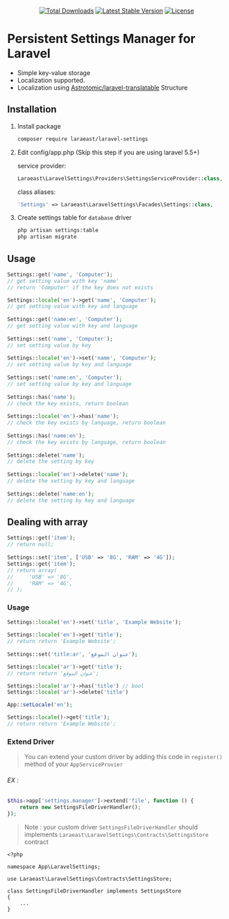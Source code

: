 <p align="center">
	<a href="https://packagist.org/packages/laraeast/laravel-settings"><img src="https://poser.pugx.org/laraeast/laravel-settings/d/total.svg" alt="Total Downloads"></a>
	<a href="https://packagist.org/packages/laraeast/laravel-settings"><img src="https://poser.pugx.org/laraeast/laravel-settings/v/stable.svg" alt="Latest Stable Version"></a>
	<a href="https://packagist.org/packages/laraeast/laravel-settings"><img src="https://poser.pugx.org/laraeast/laravel-settings/license.svg" alt="License"></a>
</p>
 
# Persistent Settings Manager for Laravel
 
 * Simple key-value storage
 * Localization supported.
 * Localization using [Astrotomic/laravel-translatable](https://github.com/Astrotomic/laravel-translatable) Structure
 
## Installation
 
1. Install package
 
    ```bash
    composer require laraeast/laravel-settings
    ```
 
1. Edit config/app.php (Skip this step if you are using laravel 5.5+)
 
    service provider:
 
    ```php
    Laraeast\LaravelSettings\Providers\SettingsServiceProvider::class,
    ```
 
    class aliases:
 
    ```php
    'Settings' => Laraeast\LaravelSettings\Facades\Settings::class,
    ```
 
1. Create settings table for `database` driver
 
    ```bash
    php artisan settings:table
    php artisan migrate
    ```
 
## Usage
 
```php
Settings::get('name', 'Computer');
// get setting value with key 'name'
// return 'Computer' if the key does not exists

Settings::locale('en')->get('name', 'Computer');
// get setting value with key and language
 
Settings::get('name:en', 'Computer');
// get setting value with key and language
 
Settings::set('name', 'Computer');
// set setting value by key
 
Settings::locale('en')->set('name', 'Computer');
// set setting value by key and language
 
Settings::set('name:en', 'Computer');
// set setting value by key and language
 
Settings::has('name');
// check the key exists, return boolean
 
Settings::locale('en')->has('name');
// check the key exists by language, return boolean
 
Settings::has('name:en');
// check the key exists by language, return boolean
 
Settings::delete('name');
// delete the setting by key
 
Settings::locale('en')->delete('name');
// delete the setting by key and language
 
Settings::delete('name:en');
// delete the setting by key and language
```
 
## Dealing with array
 
```php
Settings::get('item');
// return null;
 
Settings::set('item', ['USB' => '8G', 'RAM' => '4G']);
Settings::get('item');
// return array(
//     'USB' => '8G',
//     'RAM' => '4G',
// );
```
### Usage
```php
Settings::locale('en')->set('title', 'Example Website');
 
Settings::locale('en')->get('title');
// return return 'Example Website';
 
Settings::set('title:ar', 'عنوان الموقع');

Settings::locale('ar')->get('title');
// return return 'عنوان الموقع';

Settings::locale('ar')->has('title') // bool
Settings::locale('ar')->delete('title') 

App::setLocale('en');

Settings::locale()->get('title');
// return return 'Example Website';
```
### Extend Driver
> You can extend your custom driver by adding this code in `register()` method of your `AppServiceProvier` 

###### EX :
```php
$this->app['settings.manager']->extend('file', function () {
	return new SettingsFileDriverHandler();
});
```
> Note : your custom driver `SettingsFileDriverHandler` should implements `Laraeast\LaravelSettings\Contracts\SettingsStore` contract
```
<?php

namespace App\LaravelSettings;

use Laraeast\LaravelSettings\Contracts\SettingsStore;

class SettingsFileDriverHandler implements SettingsStore
{
    ...
}
```
